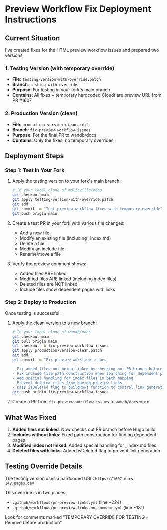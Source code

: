 # Preview Workflow Fix Deployment Instructions

## Current Situation

I've created fixes for the HTML preview workflow issues and prepared two versions:

### 1. Testing Version (with temporary override)
- **File**: `testing-version-with-override.patch`
- **Branch**: `testing-with-override`
- **Purpose**: For testing in your fork's main branch
- **Contains**: All fixes + temporary hardcoded Cloudflare preview URL from PR #1607

### 2. Production Version (clean)
- **File**: `production-version-clean.patch`
- **Branch**: `fix-preview-workflow-issues`
- **Purpose**: For the final PR to wandb/docs
- **Contains**: Only the fixes, no temporary overrides

## Deployment Steps

### Step 1: Test in Your Fork

1. Apply the testing version to your fork's main branch:
   ```bash
   # In your local clone of mdlinville/docs
   git checkout main
   git apply testing-version-with-override.patch
   git add .
   git commit -m "Test preview workflow fixes with temporary override"
   git push origin main
   ```

2. Create a test PR in your fork with various file changes:
   - Add a new file
   - Modify an existing file (including _index.md)
   - Delete a file
   - Modify an include file
   - Rename/move a file

3. Verify the preview comment shows:
   - Added files ARE linked
   - Modified files ARE linked (including index files)
   - Deleted files are NOT linked
   - Include files show dependent pages with links

### Step 2: Deploy to Production

Once testing is successful:

1. Apply the clean version to a new branch:
   ```bash
   # In your local clone of wandb/docs
   git checkout main
   git pull origin main
   git checkout -b fix-preview-workflow-issues
   git apply production-version-clean.patch
   git add .
   git commit -m "Fix preview workflow issues

   - Fix added files not being linked by checking out PR branch before Hugo build
   - Fix include file path construction when searching for dependent pages
   - Add special handling for index files in path mapping
   - Prevent deleted files from having preview links
   - Pass isDeleted flag to buildRows function to control link generation"
   git push origin fix-preview-workflow-issues
   ```

2. Create a PR from `fix-preview-workflow-issues` to `wandb/docs:main`

## What Was Fixed

1. **Added files not linked**: Now checks out PR branch before Hugo build
2. **Includes without links**: Fixed path construction for finding dependent pages
3. **Modified index not linked**: Added special handling for _index.md files
4. **Deleted files with links**: Added isDeleted flag to prevent link generation

## Testing Override Details

The testing version uses a hardcoded URL: `https://1607.docs-14y.pages.dev`

This override is in two places:
- `.github/workflows/pr-preview-links.yml` (line ~224)
- `.github/workflows/pr-preview-links-on-comment.yml` (line ~131)

Look for comments marked "TEMPORARY OVERRIDE FOR TESTING - Remove before production"